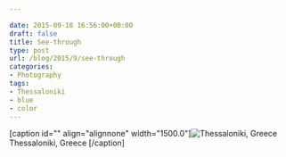 ```yaml
---

date: 2015-09-18 16:56:00+00:00
draft: false
title: See-through
type: post
url: /blog/2015/9/see-through
categories:
- Photography
tags:
- Thessaloniki
- blue
- color
---
```


[caption id="" align="alignnone" width="1500.0"]![ Thessaloniki, Greece ](/images/2015-09-18-20159see-through/image-asset.jpeg)
 Thessaloniki, Greece [/caption]
